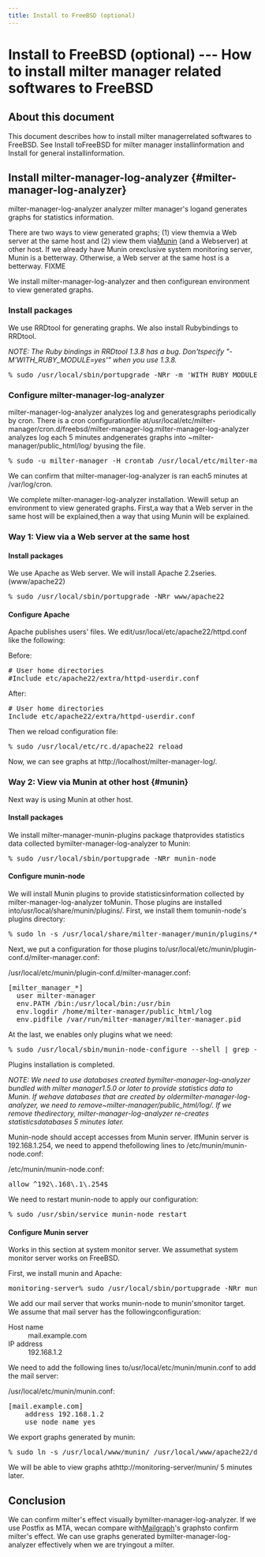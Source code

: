 ```yaml
---
title: Install to FreeBSD (optional)
---
```


# Install to FreeBSD (optional) --- How to install milter manager related softwares to FreeBSD

## About this document

This document describes how to install milter managerrelated softwares to FreeBSD. See Install toFreeBSD for milter manager installinformation and Install for general installinformation.

## Install milter-manager-log-analyzer {#milter-manager-log-analyzer}

milter-manager-log-analyzer analyzer milter manager's logand generates graphs for statistics information.

There are two ways to view generated graphs; (1) view themvia a Web server at the same host and (2) view them via[Munin](http://munin-monitoring.org/) (and a Webserver) at other host. If we already have Munin orexclusive system monitoring server, Munin is a betterway. Otherwise, a Web server at the same host is a betterway. FIXME

We install milter-manager-log-analyzer and then configurean environment to view generated graphs.

### Install packages

We use RRDtool for generating graphs. We also install Rubybindings to RRDtool.

<em>NOTE: The Ruby bindings in RRDtool 1.3.8 has a bug. Don'tspecify "-M'WITH_RUBY_MODULE=yes'" when you use 1.3.8.</em>

<pre>% sudo /usr/local/sbin/portupgrade -NRr -m 'WITH_RUBY_MODULE=true' databases/rrdtool</pre>

### Configure milter-manager-log-analyzer

milter-manager-log-analyzer analyzes log and generatesgraphs periodically by cron. There is a cron configurationfile at/usr/local/etc/milter-manager/cron.d/freebsd/milter-manager-log.milter-manager-log-analyzer analyzes log each 5 minutes andgenerates graphs into ~milter-manager/public_html/log/ byusing the file.

<pre>% sudo -u milter-manager -H crontab /usr/local/etc/milter-manager/cron.d/freebsd/milter-manager-log</pre>

We can confirm that milter-manager-log-analyzer is ran each5 minutes at /var/log/cron.

We complete milter-manager-log-analyzer installation. Wewill setup an environment to view generated graphs.  First,a way that a Web server in the same host will be explained,then a way that using Munin will be explained.

### Way 1: View via a Web server at the same host

#### Install packages

We use Apache as Web server. We will install Apache 2.2series. (www/apache22)

<pre>% sudo /usr/local/sbin/portupgrade -NRr www/apache22</pre>

#### Configure Apache

Apache publishes users' files. We edit/usr/local/etc/apache22/httpd.conf like the following:

Before:

<pre># User home directories
#Include etc/apache22/extra/httpd-userdir.conf</pre>

After:

<pre># User home directories
Include etc/apache22/extra/httpd-userdir.conf</pre>

Then we reload configuration file:

<pre>% sudo /usr/local/etc/rc.d/apache22 reload</pre>

Now, we can see graphs at http://localhost/milter-manager-log/.

### Way 2: View via Munin at other host {#munin}

Next way is using Munin at other host.

#### Install packages

We install milter-manager-munin-plugins package thatprovides statistics data collected bymilter-manager-log-analyzer to Munin:

<pre>% sudo /usr/local/sbin/portupgrade -NRr munin-node</pre>

#### Configure munin-node

We will install Munin plugins to provide statisticsinformation collected by milter-manager-log-analyzer toMunin. Those plugins are installed into/usr/local/share/munin/plugins/. First, we install them tomunin-node's plugins directory:

<pre>% sudo ln -s /usr/local/share/milter-manager/munin/plugins/* /usr/local/share/munin/plugins</pre>

Next, we put a configuration for those plugins to/usr/local/etc/munin/plugin-conf.d/milter-manager.conf:

/usr/local/etc/munin/plugin-conf.d/milter-manager.conf:

<pre>[milter_manager_*]
  user milter-manager
  env.PATH /bin:/usr/local/bin:/usr/bin
  env.logdir /home/milter-manager/public_html/log
  env.pidfile /var/run/milter-manager/milter-manager.pid</pre>

At the last, we enables only plugins what we need:

<pre>% sudo /usr/local/sbin/munin-node-configure --shell | grep -e '\(milter_manager_\|postfix_processes\|sendmail_processes\)' | sudo sh</pre>

Plugins installation is completed.

<em>NOTE: We need to use databases created bymilter-manager-log-analyzer bundled with milter manager1.5.0 or later to provide statistics data to Munin. If wehave databases that are created by oldermilter-manager-log-analyzer, we need to remove~milter-manager/public_html/log/. If we remove thedirectory, milter-manager-log-analyzer re-creates statisticsdatabases 5 minutes later.</em>

Munin-node should accept accesses from Munin server. IfMunin server is 192.168.1.254, we need to append thefollowing lines to /etc/munin/munin-node.conf:

/etc/munin/munin-node.conf:

<pre>allow ^192\.168\.1\.254$</pre>

We need to restart munin-node to apply our configuration:

<pre>% sudo /usr/sbin/service munin-node restart</pre>

#### Configure Munin server

Works in this section at system monitor server. We assumethat system monitor server works on FreeBSD.

First, we install munin and Apache:

<pre>monitoring-server% sudo /usr/local/sbin/portupgrade -NRr munin-main www/apache22</pre>

We add our mail server that works munin-node to munin'smonitor target. We assume that mail server has the followingconfiguration:

<dl>
<dt>Host name</dt>
<dd>mail.example.com</dd>
<dt>IP address</dt>
<dd>192.168.1.2</dd></dl>

We need to add the following lines to/usr/local/etc/munin/munin.conf to add the mail server:

/usr/local/etc/munin/munin.conf:

<pre>[mail.example.com]
    address 192.168.1.2
    use_node_name yes</pre>

We export graphs generated by munin:

<pre>% sudo ln -s /usr/local/www/munin/ /usr/local/www/apache22/data/</pre>

We will be able to view graphs athttp://monitoring-server/munin/ 5 minutes later.

## Conclusion

We can confirm milter's effect visually bymilter-manager-log-analyzer. If we use Postfix as MTA, wecan compare with[Mailgraph](http://mailgraph.schweikert.ch/)'s graphsto confirm milter's effect. We can use graphs generated bymilter-manager-log-analyzer effectively when we are tryingout a milter.


